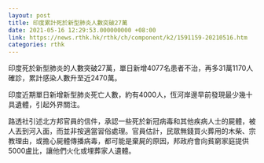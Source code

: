 ```yaml
---
layout: post
title: 印度累計死於新型肺炎人數突破27萬
date: 2021-05-16 12:29:53.000000000 +08:00
link: https://news.rthk.hk/rthk/ch/component/k2/1591159-20210516.htm
categories: rthk
---
```


印度死於新型肺炎的人數突破27萬，單日新增4077名患者不治，再多31萬1170人確診，累計感染人數升至近2470萬。

印度近期單日新增新型肺炎死亡人數，約有4000人，恆河岸邊早前發現最少幾十具遺體，引起外界關注。

路透社引述北方邦官員的信件，承認一些死於新冠病毒和其他疾病人士的屍體，被人丟到河入面，而並非按適當習俗處理。官員估計，民眾無錢買火葬用的木柴、宗教理由，或擔心屍體傳播病毒，都可能是棄屍的原因，邦政府會向貧窮家庭提供5000盧比，讓他們火化或埋葬家人遺體。
